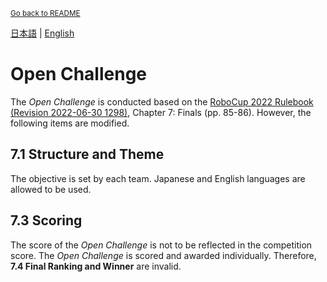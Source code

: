 <sub>[Go back to README](../../README_en.md)</sub>

[日本語](./oc_ja.md) | [English](./oc_en.md)

# Open Challenge

The *Open Challenge* is conducted based on the
[RoboCup 2022 Rulebook (Revision 2022-06-30 1298)](https://athome.robocup.org/wp-content/uploads/2022_rulebook.pdf), Chapter 7: Finals (pp. 85-86). However, the following items are modified.

## 7.1 Structure and Theme

The objective is set by each team. Japanese and English languages are allowed to be used.

## 7.3 Scoring

The score of the *Open Challenge* is not to be reflected in the competition score. The *Open Challenge* is scored and awarded individually. Therefore, **7.4 Final Ranking and Winner** are invalid.
